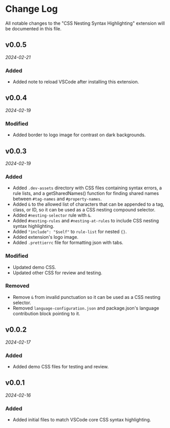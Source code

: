 # Change Log

All notable changes to the "CSS Nesting Syntax Highlighting" extension will be documented in this file.

## v0.0.5

_2024-02-21_

### Added

- Added note to reload VSCode after installing this extension.

## v0.0.4

_2024-02-19_

### Modified

- Added border to logo image for contrast on dark backgrounds.

## v0.0.3

_2024-02-19_

### Added

- Added `.dev-assets` directory with CSS files containing syntax errors, a rule lists, and a getSharedNames() function for finding shared names between `#tag-names` and `#property-names`.
- Added `&` to the allowed list of characters that can be appended to a tag, class, or ID, so it can be used as a CSS nesting compound selector.
- Added `#nesting-selector` rule with `&`.
- Added `#nesting-rules` and `#nesting-at-rules` to include CSS nesting syntax highlighting.
- Added `"include": "$self"` to `rule-list` for nested `{}`.
- Added extension's logo image.
- Added `.prettierrc` file for formatting json with tabs.

### Modified

- Updated demo CSS.
- Updated other CSS for review and testing.

### Removed

- Remove `&` from invalid punctuation so it can be used as a CSS nesting selector.
- Removed `language-configuration.json` and package.json's language contribution block pointing to it.

## v0.0.2

_2024-02-17_

### Added

- Added demo CSS files for testing and review.

## v0.0.1

_2024-02-16_

### Added

- Added initial files to match VSCode core CSS syntax highlighting.
